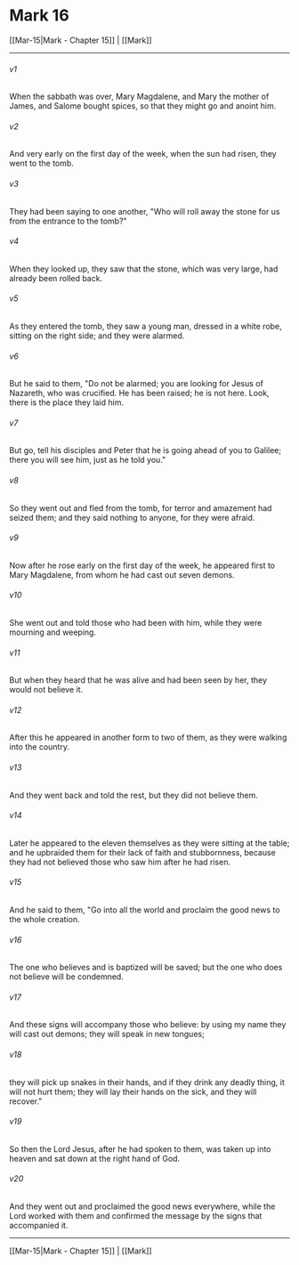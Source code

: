 # Mark 16

[[Mar-15|Mark - Chapter 15]] | [[Mark]]
***

###### v1
When the sabbath was over, Mary Magdalene, and Mary the mother of James, and Salome bought spices, so that they might go and anoint him.
###### v2
And very early on the first day of the week, when the sun had risen, they went to the tomb.
###### v3
They had been saying to one another, "Who will roll away the stone for us from the entrance to the tomb?"
###### v4
When they looked up, they saw that the stone, which was very large, had already been rolled back.
###### v5
As they entered the tomb, they saw a young man, dressed in a white robe, sitting on the right side; and they were alarmed.
###### v6
But he said to them, "Do not be alarmed; you are looking for Jesus of Nazareth, who was crucified. He has been raised; he is not here. Look, there is the place they laid him.
###### v7
But go, tell his disciples and Peter that he is going ahead of you to Galilee; there you will see him, just as he told you."
###### v8
So they went out and fled from the tomb, for terror and amazement had seized them; and they said nothing to anyone, for they were afraid.
###### v9
Now after he rose early on the first day of the week, he appeared first to Mary Magdalene, from whom he had cast out seven demons.
###### v10
She went out and told those who had been with him, while they were mourning and weeping.
###### v11
But when they heard that he was alive and had been seen by her, they would not believe it.
###### v12
After this he appeared in another form to two of them, as they were walking into the country.
###### v13
And they went back and told the rest, but they did not believe them.
###### v14
Later he appeared to the eleven themselves as they were sitting at the table; and he upbraided them for their lack of faith and stubbornness, because they had not believed those who saw him after he had risen.
###### v15
And he said to them, "Go into all the world and proclaim the good news to the whole creation.
###### v16
The one who believes and is baptized will be saved; but the one who does not believe will be condemned.
###### v17
And these signs will accompany those who believe: by using my name they will cast out demons; they will speak in new tongues;
###### v18
they will pick up snakes in their hands, and if they drink any deadly thing, it will not hurt them; they will lay their hands on the sick, and they will recover."
###### v19
So then the Lord Jesus, after he had spoken to them, was taken up into heaven and sat down at the right hand of God.
###### v20
And they went out and proclaimed the good news everywhere, while the Lord worked with them and confirmed the message by the signs that accompanied it.

***

[[Mar-15|Mark - Chapter 15]] | [[Mark]]
